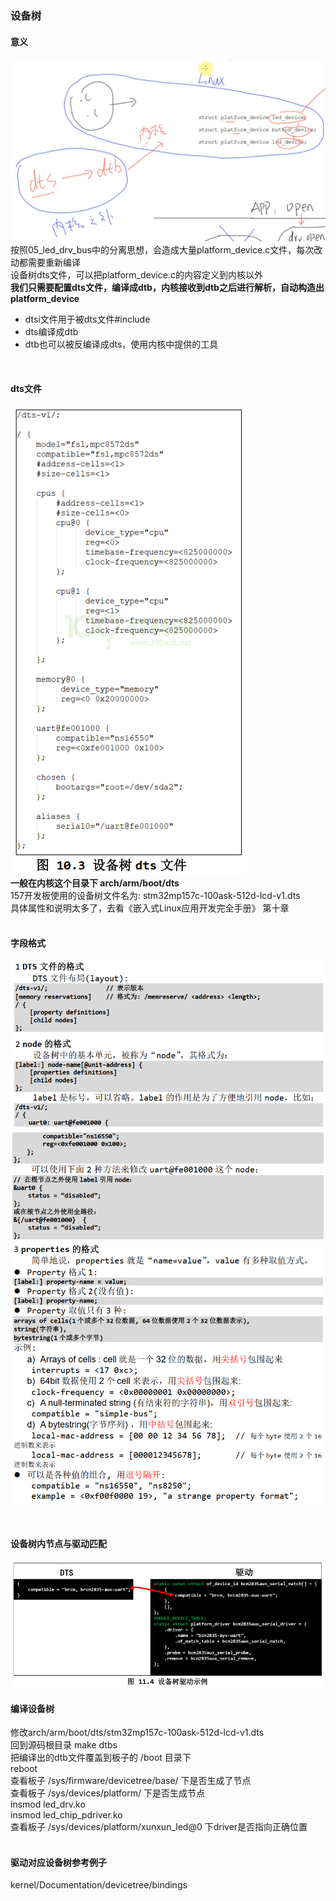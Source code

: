 ### 设备树
#### 意义
![](pic/20221205155608.png)  
按照05_led_drv_bus中的分离思想，会造成大量platform_device.c文件，每次改动都需要重新编译  
设备树dts文件，可以把platform_device.c的内容定义到内核以外      
**我们只需要配置dts文件，编译成dtb，内核接收到dtb之后进行解析，自动构造出platform_device**    
* dtsi文件用于被dts文件#include  
* dts编译成dtb  
* dtb也可以被反编译成dts，使用内核中提供的工具  
<br>

#### dts文件
![](pic/20221206182517.png)  
**一般在内核这个目录下 arch/arm/boot/dts**  
157开发板使用的设备树文件名为: stm32mp157c-100ask-512d-lcd-v1.dts    
具体属性和说明太多了，去看《嵌入式Linux应用开发完全手册》 第十章  
<br>

#### 字段格式
![20230412143328.png](pic%2F20230412143328.png)
![20230412143411.png](pic%2F20230412143411.png)
![20230412143438.png](pic%2F20230412143438.png)


<br>

#### 设备树内节点与驱动匹配
![](pic/20221207101606.png)  


#### 编译设备树
修改arch/arm/boot/dts/stm32mp157c-100ask-512d-lcd-v1.dts    
回到源码根目录 make dtbs  
把编译出的dtb文件覆盖到板子的 /boot 目录下  
reboot  
查看板子 /sys/firmware/devicetree/base/  下是否生成了节点  
查看板子 /sys/devices/platform/ 下是否生成节点  
insmod led_drv.ko  
insmod led_chip_pdriver.ko  
查看板子 /sys/devices/platform/xunxun_led@0 下driver是否指向正确位置  
<br>

#### 驱动对应设备树参考例子
kernel/Documentation/devicetree/bindings  



